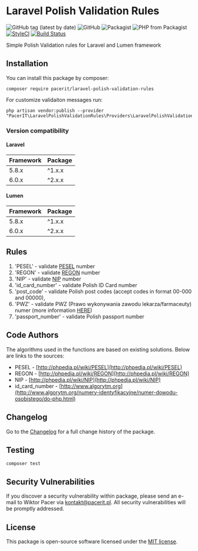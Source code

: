 # Laravel Polish Validation Rules
![GitHub tag (latest by date)](https://img.shields.io/github/tag-date/pacerit/laravel-polish-validation-rules?label=Version)
![GitHub](https://img.shields.io/github/license/pacerit/laravel-polish-validation-rules?label=License)
![Packagist](https://img.shields.io/packagist/dt/pacerit/laravel-polish-validation-rules?label=Downloads)
![PHP from Packagist](https://img.shields.io/packagist/php-v/pacerit/laravel-polish-validation-rules?label=PHP)
[![StyleCI](https://github.styleci.io/repos/201912664/shield?branch=master)](https://github.styleci.io/repos/201912664)
[![Build Status](https://travis-ci.com/pacerit/laravel-polish-validation-rules.svg?branch=master)](https://travis-ci.com/pacerit/laravel-polish-validation-rules)

Simple Polish Validation rules for Laravel and Lumen framework

## Installation
You can install this package by composer:

    composer require pacerit/laravel-polish-validation-rules
    
For customize validaiton messages run:

    php artisan vendor:publish --provider "PacerIT\LaravelPolishValidationRules\Providers\LaravelPolishValidationRulesServiceProvider"
    
### Version compatibility
#### Laravel
Framework | Package
:---------|:--------
5.8.x     | ^1.x.x
6.0.x     | ^2.x.x
#### Lumen
Framework | Package
:---------|:--------
5.8.x     | ^1.x.x
6.0.x     | ^2.x.x

## Rules

1. 'PESEL' - validate [PESEL](https://pl.wikipedia.org/wiki/PESEL) number
2. 'REGON' - validate [REGON](https://pl.wikipedia.org/wiki/REGON) number
3. 'NIP' - validate [NIP](https://pl.wikipedia.org/wiki/NIP) number
4. 'id_card_number' - validate Polish ID Card number
5. 'post_code' - validate Polish post codes (accept codes in format 00-000 and 00000),
6. 'PWZ' - validate PWZ (Prawo wykonywania zawodu lekarza/farmaceuty) numer (more information [HERE](https://nil.org.pl/rejestry/centralny-rejestr-lekarzy/zasady-weryfikowania-nr-prawa-wykonywania-zawodu))
7. 'passport_number' - validate Polish passport number

## Code Authors

The algorithms used in the functions are based on existing solutions. Below are links to the sources:

* PESEL - [http://phpedia.pl/wiki/PESEL](http://phpedia.pl/wiki/PESEL)
* REGON - [http://phpedia.pl/wiki/REGON](http://phpedia.pl/wiki/REGON)
* NIP - [http://phpedia.pl/wiki/NIP](http://phpedia.pl/wiki/NIP)
* id_card_number - [http://www.algorytm.org](http://www.algorytm.org/numery-identyfikacyjne/numer-dowodu-osobistego/do-php.html)

## Changelog

Go to the [Changelog](CHANGELOG.md) for a full change history of the package.

## Testing

    composer test

## Security Vulnerabilities

If you discover a security vulnerability within package, please send an e-mail to Wiktor Pacer
via [kontakt@pacerit.pl](mailto:kontakt@pacerit.pl). All security vulnerabilities will be promptly addressed.

## License

This package is open-source software licensed under the [MIT license](https://opensource.org/licenses/MIT).
